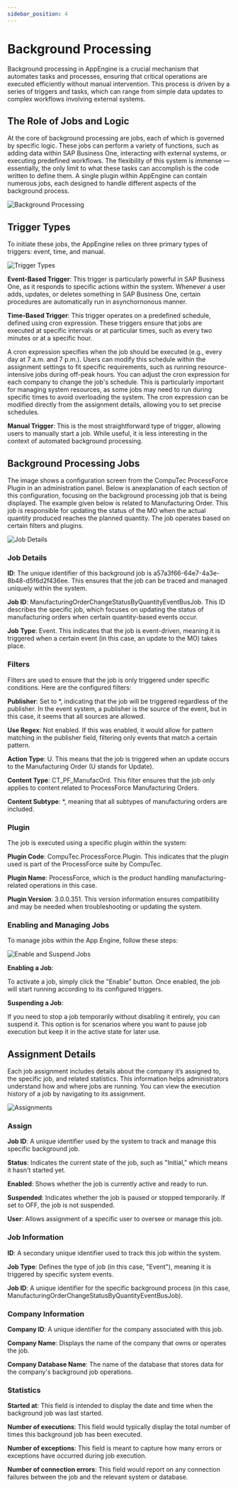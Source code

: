 ```yaml
---
sidebar_position: 4
---
```


# Background Processing

Background processing in AppEngine is a crucial mechanism that automates tasks and processes, ensuring that critical operations are executed efficiently without manual intervention. This process is driven by a series of triggers and tasks, which can range from simple data updates to complex workflows involving external systems.

## The Role of Jobs and Logic

At the core of background processing are jobs, each of which is governed by specific logic. These jobs can perform a variety of functions, such as adding data within SAP Business One, interacting with external systems, or executing predefined workflows. The flexibility of this system is immense — essentially, the only limit to what these tasks can accomplish is the code written to define them. A single plugin within AppEngine can contain numerous jobs, each designed to handle different aspects of the background process.

![Background Processing](./media/background-processing/background-processing.png)

## Trigger Types

To initiate these jobs, the AppEngine relies on three primary types of triggers: event, time, and manual.

![Trigger Types](./media/background-processing/trigger-types.png)

**Event-Based Trigger**: This trigger is particularly powerful in SAP Business One, as it responds to specific actions within the system. Whenever a user adds, updates, or deletes something in SAP Business One, certain procedures are automatically run in asynchornonous manner.

**Time-Based Trigger**: This trigger operates on a predefined schedule, defined using cron expression. These triggers ensure that jobs are executed at specific intervals or at particular times, such as every two minutes or at a specific hour.

A cron expression specifies when the job should be executed (e.g., every day at 7 a.m. and 7 p.m.). Users can modify this schedule within the assignment settings to fit specific requirements, such as running resource-intensive jobs during off-peak hours. You can adjust the cron expression for each company to change the job's schedule. This is particularly important for managing system resources, as some jobs may need to run during specific times to avoid overloading the system. The cron expression can be modified directly from the assignment details, allowing you to set precise schedules.

**Manual Trigger**: This is the most straightforward type of trigger, allowing users to manually start a job. While useful, it is less interesting in the context of automated background processing.

## Background Processing Jobs

The image shows a configuration screen from the CompuTec ProcessForce Plugin in an administration panel. Below is anexplanation of each section of this configuration, focusing on the background processing job that is being displayed. The example given below is related to Manufacturing Order. This job is responsible for updating the status of the MO when the actual quantity produced reaches the planned quantity. The job operates based on certain filters and plugins.

![Job Details](./media/background-processing/job-details.png)  <!-- TODO: Update screenshot -->

### Job Details

**ID**: The unique identifier of this background job is a57a3f66-64e7-4a3e-8b48-d5f6d2f436ee. This ensures that the job can be traced and managed uniquely within the system.

**Job ID**: ManufacturingOrderChangeStatusByQuantityEventBusJob. This ID describes the specific job, which focuses on updating the status of manufacturing orders when certain quantity-based events occur.

**Job Type**: Event. This indicates that the job is event-driven, meaning it is triggered when a certain event (in this case, an update to the MO) takes place.

### Filters

Filters are used to ensure that the job is only triggered under specific conditions. Here are the configured filters:

**Publisher**: Set to *, indicating that the job will be triggered regardless of the publisher. In the event system, a publisher is the source of the event, but in this case, it seems that all sources are allowed.

**Use Regex**: Not enabled. If this was enabled, it would allow for pattern matching in the publisher field, filtering only events that match a certain pattern.

**Action Type**: U. This means that the job is triggered when an update occurs to the Manufacturing Order (U stands for Update).

**Content Type**: CT_PF_ManufacOrd. This filter ensures that the job only applies to content related to ProcessForce Manufacturing Orders.

**Content Subtype**: *, meaning that all subtypes of manufacturing orders are included.

### Plugin

The job is executed using a specific plugin within the system:

**Plugin Code**: CompuTec.ProcessForce.Plugin. This indicates that the plugin used is part of the ProcessForce suite by CompuTec.

**Plugin Name**: ProcessForce, which is the product handling manufacturing-related operations in this case.

**Plugin Version**: 3.0.0.351. This version information ensures compatibility and may be needed when troubleshooting or updating the system.

### Enabling and Managing Jobs

To manage jobs within the App Engine, follow these steps:

![Enable and Suspend Jobs](./media/background-processing/enable-disable.png) <!-- TODO: Update Screenshot-->

**Enabling a Job**:

To activate a job, simply click the "Enable" button. Once enabled, the job will start running according to its configured triggers.

**Suspending a Job**:

If you need to stop a job temporarily without disabling it entirely, you can suspend it. This option is for scenarios where you want to pause job execution but keep it in the active state for later use.

## Assignment Details

Each job assignment includes details about the company it’s assigned to, the specific job, and related statistics. This information helps administrators understand how and where jobs are running. You can view the execution history of a job by navigating to its assignment.

![Assignments](./media/background-processing/assignments.png) <!-- TODO: Update Screenshot-->

### Assign

**Job ID**: A unique identifier used by the system to track and manage this specific background job.

**Status**: Indicates the current state of the job, such as "Initial," which means it hasn't started yet.

**Enabled**: Shows whether the job is currently active and ready to run.

**Suspended**: Indicates whether the job is paused or stopped temporarily. If set to OFF, the job is not suspended.

**User**: Allows assignment of a specific user to oversee or manage this job.

### Job Information

**ID**: A secondary unique identifier used to track this job within the system.

**Job Type**: Defines the type of job (in this case, "Event"), meaning it is triggered by specific system events.

**Job ID**: A unique identifier for the specific background process (in this case, ManufacturingOrderChangeStatusByQuantityEventBusJob).

### Company Information

**Company ID**: A unique identifier for the company associated with this job.

**Company Name**: Displays the name of the company that owns or operates the job.

**Company Database Name**: The name of the database that stores data for the company's background job operations.

### Statistics

**Started at**: This field is intended to display the date and time when the background job was last started.

**Number of executions**: This field would typically display the total number of times this background job has been executed.

**Number of exceptions**: This field is meant to capture how many errors or exceptions have occurred during job execution.

**Number of connection errors**: This field would report on any connection failures between the job and the relevant system or database.

<!-- TODO: Add description and screenshot for executions -->
